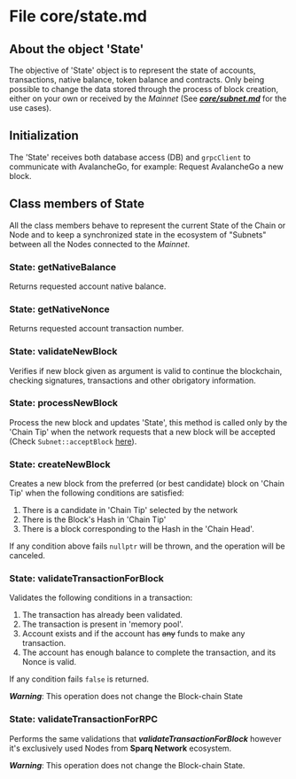 # File core/state.md

## About the object 'State'

The objective of 'State' object is to represent the state of accounts, transactions, native balance, token balance and contracts. Only being possible to change the data stored through the process of block creation, either on your own or received by the _Mainnet_ (See [**_core/subnet.md_**](subnet.md) for the use cases).

## Initialization

The 'State' receives both database access (DB) and ```grpcClient``` to communicate with AvalancheGo, for example: Request AvalancheGo a new block.

## Class members of State

All the class members behave to represent the current State of the Chain or Node and to keep a synchronized state in the ecosystem of "Subnets" between all the Nodes connected to the _Mainnet_.

### State: getNativeBalance

Returns requested account native balance.

### State: getNativeNonce

Returns requested account transaction number.

### State: validateNewBlock

Verifies if new block given as argument is valid to continue the blockchain, checking signatures, transactions and other obrigatory information.

### State: processNewBlock

Process the new block and updates 'State', this method is called only by the 'Chain Tip' when the network requests that a new block will be accepted (Check ```Subnet::acceptBlock``` [here](subnet.md)).

### State: createNewBlock

Creates a new block from the preferred (or best candidate) block on 'Chain Tip' when the following conditions are satisfied:

1. There is a candidate in 'Chain Tip' selected by the network
2. There is the Block's Hash in 'Chain Tip' 
3. There is a block corresponding to the Hash in the 'Chain Head'.

If any condition above fails ```nullptr``` will be thrown, and the operation will be canceled.

### State: validateTransactionForBlock

Validates the following conditions in a transaction:

1. The transaction has already been validated.
2. The transaction is present  in 'memory pool'.
3. Account exists and if the account has ~~any~~ funds to make any transaction.
4. The account has enough balance to complete the transaction, and its Nonce is valid.

If any condition fails ```false``` is returned.

**_Warning_**: This operation does not change the Block-chain State

### State: validateTransactionForRPC

Performs the same validations that **_validateTransactionForBlock_** however it's exclusively used Nodes from **Sparq Network** ecosystem.

**_Warning_**: This operation does not change the Block-chain State.